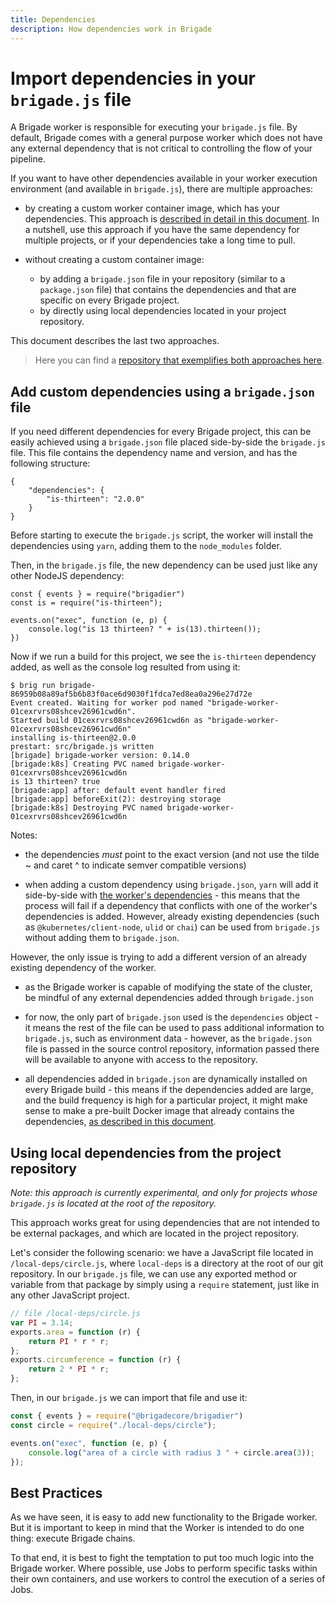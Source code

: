 ```yaml
---
title: Dependencies
description: How dependencies work in Brigade
---
```


# Import dependencies in your `brigade.js` file

A Brigade worker is responsible for executing your `brigade.js` file. By default, Brigade comes with a general purpose worker which does not have any external dependency that is not critical to controlling the flow of your pipeline.

If you want to have other dependencies available in your worker execution environment (and available in `brigade.js`), there are multiple approaches:

- by creating a custom worker container image, which has your dependencies. This approach is [described in detail in this document](workers.md). In a nutshell, use this approach if you have the same dependency for multiple projects, or if your dependencies take a long time to pull.

- without creating a custom container image:
    - by adding a `brigade.json` file in your repository (similar to a `package.json` file) 
that contains the dependencies and that are specific on every Brigade project.
    - by directly using local dependencies located in your project repository.

This document describes the last two approaches.

> Here you can find a [repository that exemplifies both approaches here](https://github.com/radu-matei/brigade-javascript-deps).

## Add custom dependencies using a `brigade.json` file

If you need different dependencies for every Brigade project, this can be easily achieved 
using a `brigade.json` file placed side-by-side the `brigade.js` file. This file contains 
the dependency name and version, and has the following structure:

```
{
    "dependencies": {
        "is-thirteen": "2.0.0"
    }
}
```
Before starting to execute the `brigade.js` script, the worker will install the  
dependencies using `yarn`, adding them to the `node_modules` folder.

Then, in the `brigade.js` file, the new dependency can be used just like any 
other NodeJS dependency:

```
const { events } = require("brigadier")
const is = require("is-thirteen");

events.on("exec", function (e, p) {
    console.log("is 13 thirteen? " + is(13).thirteen());
})
```

Now if we run a build for this project, we see the `is-thirteen` dependency added, 
as well as the console log resulted from using it:

```
$ brig run brigade-86959b08a89af5b6b83f0ace6d9030f1fdca7ed8ea0a296e27d72e
Event created. Waiting for worker pod named "brigade-worker-01cexrvrs08shcev26961cwd6n".
Started build 01cexrvrs08shcev26961cwd6n as "brigade-worker-01cexrvrs08shcev26961cwd6n"
installing is-thirteen@2.0.0
prestart: src/brigade.js written
[brigade] brigade-worker version: 0.14.0
[brigade:k8s] Creating PVC named brigade-worker-01cexrvrs08shcev26961cwd6n
is 13 thirteen? true
[brigade:app] after: default event handler fired
[brigade:app] beforeExit(2): destroying storage
[brigade:k8s] Destroying PVC named brigade-worker-01cexrvrs08shcev26961cwd6n
```

Notes:

- the dependencies _must_ point to the exact version (and not use the tilde ~ and caret ^ to indicate semver compatible versions)

- when adding a custom dependency using `brigade.json`, `yarn` will add it side-by-side with [the worker's 
dependencies](../../brigade-worker/package.json) - this means that the process will fail if a dependency that conflicts with one of the 
worker's dependencies is added. However, already existing dependencies (such as `@kubernetes/client-node`, `ulid` or `chai`) 
can be used from `brigade.js` without adding them to `brigade.json`. 

However, the only issue is trying to add a different version of an already existing dependency of the worker.

- as the Brigade worker is capable of modifying the state of the cluster, be mindful 
of any external dependencies added through `brigade.json`

- for now, the only part of `brigade.json` used is the `dependencies` object - it means the rest of the file 
can be used to pass additional information to `brigade.js`, such as environment data - however, as the `brigade.json` 
file is passed in the source control repository, information passed there will be available to anyone with access to the repository.

- all dependencies added in `brigade.json` are dynamically installed on every Brigade build - this means if the dependencies added 
are large, and the build frequency is high for a particular project, it might make sense to make a pre-built Docker image that 
already contains the dependencies, [as described in this document](workers.md).

## Using local dependencies from the project repository

*Note: this approach is currently experimental, and only for projects whose `brigade.js` is located at the root of the repository.*

This approach works great for using dependencies that are not intended to be external packages, and which are located in the project repository. 

Let's consider the following scenario: we have a JavaScript file located in `/local-deps/circle.js`, where `local-deps` is a directory at the root of our git repository. In our `brigade.js` file, we can use any exported method or variable from that package by simply using a `require` statement, just like in any other JavaScript project.

```javascript
// file /local-deps/circle.js
var PI = 3.14;
exports.area = function (r) {
    return PI * r * r;
};
exports.circumference = function (r) {
    return 2 * PI * r;
};
```

Then, in our `brigade.js` we can import that file and use it:

```javascript
const { events } = require("@brigadecore/brigadier")
const circle = require("./local-deps/circle");

events.on("exec", function (e, p) {
    console.log("area of a circle with radius 3 " + circle.area(3));
});
```

## Best Practices

As we have seen, it is easy to add new functionality to the Brigade worker. But
it is important to keep in mind that the Worker is intended to do one thing:
execute Brigade chains.

To that end, it is best to fight the temptation to put too much logic into the
Brigade worker. Where possible, use Jobs to perform specific tasks within their
own containers, and use workers to control the execution of a series of Jobs.
